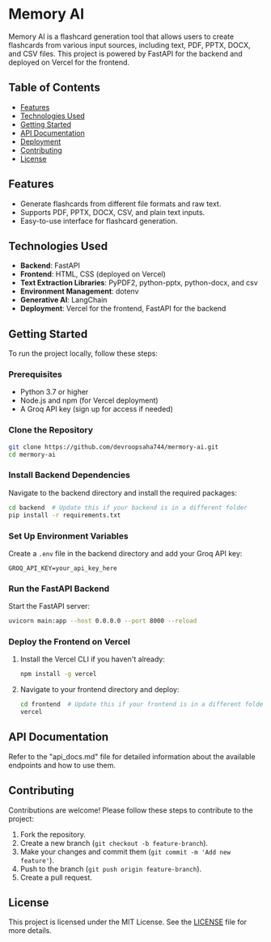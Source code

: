# Memory AI

Memory AI is a flashcard generation tool that allows users to create flashcards from various input sources, including text, PDF, PPTX, DOCX, and CSV files. This project is powered by FastAPI for the backend and deployed on Vercel for the frontend.

## Table of Contents

- [Features](#features)
- [Technologies Used](#technologies-used)
- [Getting Started](#getting-started)
- [API Documentation](#api-documentation)
- [Deployment](#deployment)
- [Contributing](#contributing)
- [License](#license)

## Features

- Generate flashcards from different file formats and raw text.
- Supports PDF, PPTX, DOCX, CSV, and plain text inputs.
- Easy-to-use interface for flashcard generation.

## Technologies Used

- **Backend**: FastAPI
- **Frontend**: HTML, CSS (deployed on Vercel)
- **Text Extraction Libraries**: PyPDF2, python-pptx, python-docx, and csv
- **Environment Management**: dotenv
- **Generative AI**: LangChain
- **Deployment**: Vercel for the frontend, FastAPI for the backend

## Getting Started

To run the project locally, follow these steps:

### Prerequisites

- Python 3.7 or higher
- Node.js and npm (for Vercel deployment)
- A Groq API key (sign up for access if needed)

### Clone the Repository

```bash
git clone https://github.com/devroopsaha744/mermory-ai.git
cd mermory-ai
```

### Install Backend Dependencies

Navigate to the backend directory and install the required packages:

```bash
cd backend  # Update this if your backend is in a different folder
pip install -r requirements.txt
```

### Set Up Environment Variables

Create a `.env` file in the backend directory and add your Groq API key:

```plaintext
GROQ_API_KEY=your_api_key_here
```

### Run the FastAPI Backend

Start the FastAPI server:

```bash
uvicorn main:app --host 0.0.0.0 --port 8000 --reload
```

### Deploy the Frontend on Vercel

1. Install the Vercel CLI if you haven't already:

   ```bash
   npm install -g vercel
   ```

2. Navigate to your frontend directory and deploy:

   ```bash
   cd frontend  # Update this if your frontend is in a different folder
   vercel
   ```

## API Documentation

Refer to the "api_docs.md" file for detailed information about the available endpoints and how to use them.

## Contributing

Contributions are welcome! Please follow these steps to contribute to the project:

1. Fork the repository.
2. Create a new branch (`git checkout -b feature-branch`).
3. Make your changes and commit them (`git commit -m 'Add new feature'`).
4. Push to the branch (`git push origin feature-branch`).
5. Create a pull request.

## License

This project is licensed under the MIT License. See the [LICENSE](LICENSE) file for more details.


